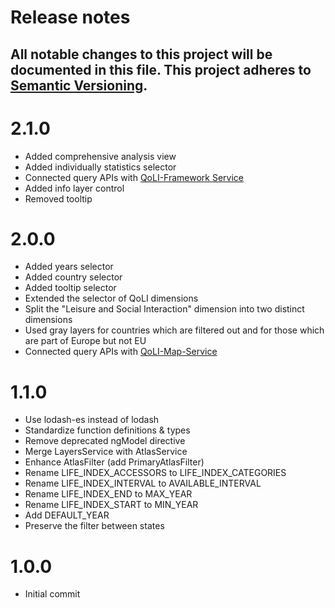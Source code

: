 # Release notes
All notable changes to this project will be documented in this file.
This project adheres to [Semantic Versioning](http://semver.org/).
---

# 2.1.0
- Added comprehensive analysis view
- Added individually statistics selector
- Connected query APIs with [QoLI-Framework Service](https://github.com/iliedorobat/QoLI-Framework/tree/master/src/ro/webdata/qoli/server)
- Added info layer control
- Removed tooltip

# 2.0.0
- Added years selector
- Added country selector
- Added tooltip selector
- Extended the selector of QoLI dimensions
- Split the "Leisure and Social Interaction" dimension into two distinct dimensions
- Used gray layers for countries which are filtered out and for those which are part of Europe but not EU
- Connected query APIs with [QoLI-Map-Service](https://github.com/iliedorobat/QoLI-Map-Service)

# 1.1.0
- Use lodash-es instead of lodash
- Standardize function definitions & types
- Remove deprecated ngModel directive
- Merge LayersService with AtlasService
- Enhance AtlasFilter (add PrimaryAtlasFilter)
- Rename LIFE_INDEX_ACCESSORS to LIFE_INDEX_CATEGORIES
- Rename LIFE_INDEX_INTERVAL to AVAILABLE_INTERVAL
- Rename LIFE_INDEX_END to MAX_YEAR
- Rename LIFE_INDEX_START to MIN_YEAR
- Add DEFAULT_YEAR
- Preserve the filter between states

# 1.0.0
- Initial commit

